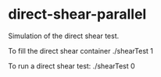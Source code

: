direct-shear-parallel
==========

Simulation of the direct shear test.

To fill the direct shear container
./shearTest 1 

To run a direct shear test:
./shearTest 0
